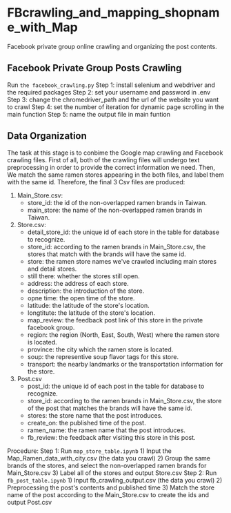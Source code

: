 # FBcrawling_and_mapping_shopname_with_Map
Facebook private group online crawling and organizing the post contents.


## Facebook Private Group Posts Crawling
Run `the facebook_crawling.py`
Step 1: install selenium and webdriver and the required packages
Step 2: set your username and password in .env
Step 3: change the chromedriver_path and the url of the website you want to crawl
Step 4: set the number of iteration for dynamic page scrolling in the main function
Step 5: name the output file in main funtion


## Data Organization
The task at this stage is to conbime the Google map crawling and Facebook crawling files.
First of all, both of the crawling files will undergo text preprocessing in order to provide the correct information we need.
Then, We match the same ramen stores appearing in the both files, and label them with the same id.
Therefore, the final 3 Csv files are produced:

  1. Main_Store.csv: 
      * store_id: the id of the non-overlapped ramen brands in Taiwan.
      * main_store: the name of the non-overlapped ramen brands in Taiwan.
  2. Store.csv: 
      * detail_store_id: the unique id of each store in the table for database to recognize.
      * store_id: according to the ramen brands in Main_Store.csv, the stores that match with the brands will have the same id.
      * store: the ramen store names we've crawled including main stores and detail stores.
      * still there: whether the stores still open.
      * address: the address of each store.
      * description: the introduction of the store.
      * opne time: the open time of the store.
      * latitude: the latitude of the store's location. 
      * longtitute: the latitude of the store's location. 
      * map_review: the feedback post link of this store in the private facebook group.
      * region: the region (North, East, South, West) where the ramen store is located.
      * province: the city which the ramen store is located.
      * soup: the representive soup flavor tags for this store.
      * transport: the nearby landmarks or the transportation information for the store.
  3. Post.csv
      * post_id: the unique id of each post in the table for database to recognize.
      * store_id: according to the ramen brands in Main_Store.csv, the store of the post that matches the brands will have the same id.
      * stores: the store name that the post introduces.
      * create_on: the published time of the post.
      * ramen_name: the ramen name that the post introduces.
      * fb_review: the feedback after visiting this store in this post.

Procedure:
Step 1: Run `map_store_table.ipynb`
        1) Input the Map_Ramen_data_with_city.csv (the data you crawl)
        2) Group the same brands of the stores, and select the non-overlapped ramen brands for Main_Store.csv
        3) Label all of the stores and output Store.csv 
Step 2: Run `fb_post_table.ipynb`
        1) Input fb_crawling_output.csv (the data you crawl)
        2) Preprocessing the post's contents and published time
        3) Match the store name of the post according to the Main_Store.csv to create the ids and output Post.csv


